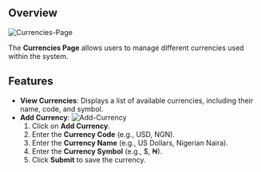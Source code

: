 ## Overview

![Currencies-Page](/img/Currencies-Page.png)

The **Currencies Page** allows users to manage different currencies used within the system.

## Features
- **View Currencies**: Displays a list of available currencies, including their name, code, and symbol.
- **Add Currency**:
![Add-Currency](/img/Add-Currency.png)
  1. Click on **Add Currency**.
  2. Enter the **Currency Code** (e.g., USD, NGN).
  3. Enter the **Currency Name** (e.g., US Dollars, Nigerian Naira).
  4. Enter the **Currency Symbol** (e.g., $, ₦).
  5. Click **Submit** to save the currency.